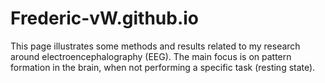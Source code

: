 # Frederic-vW.github.io
This page illustrates some methods and results related to my research around electroencephalography (EEG).
The main focus is on pattern formation in the brain, when not performing a specific task (resting state).

